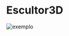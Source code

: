 # Escultor3D

![exemplo](https://github.com/rfmaia/Escultor3D/tree/master/Escultor3D-parte1/img/tree.png)
